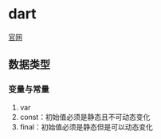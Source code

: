 # dart

[官网](https://dart.cn/)

## 数据类型

### 变量与常量

1. var
2. const：初始值必须是静态且不可动态变化
3. final：初始值必须是静态但是可以动态变化